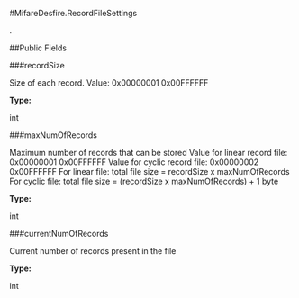 #MifareDesfire.RecordFileSettings

.



##Public Fields

###recordSize

Size of each record. Value: 0x00000001  0x00FFFFFF

**Type:**

int

###maxNumOfRecords

Maximum number of records that can be stored Value for linear record
 file: 0x00000001  0x00FFFFFF Value for cyclic record file:
 0x00000002  0x00FFFFFF For linear file: total file size = recordSize
 x maxNumOfRecords For cyclic file: total file size = (recordSize x
 maxNumOfRecords) + 1 byte

**Type:**

int

###currentNumOfRecords

Current number of records present in the file

**Type:**

int

